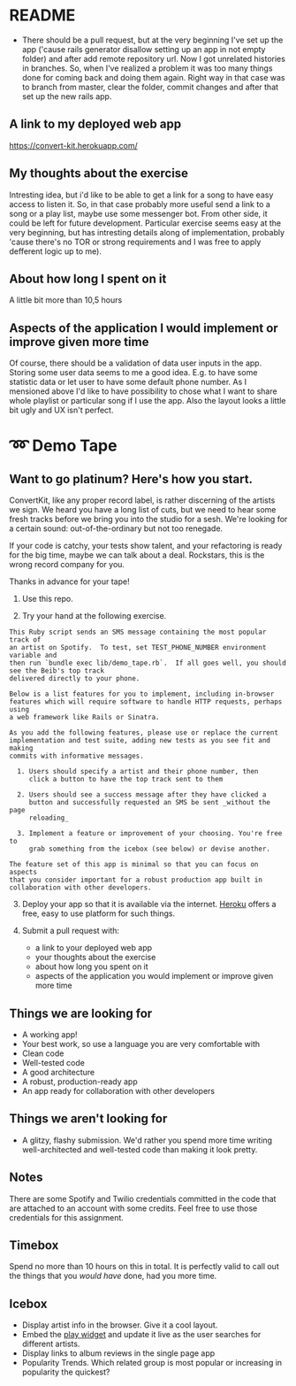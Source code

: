 # README

* There should be a pull request, but at the very beginning I've set up the app ('cause rails generator disallow setting up an app in not empty folder) and after add remote repository url. Now I got unrelated histories in branches. So, when I've realized a problem it was too many things done for coming back and doing them again. Right way in that case was to branch from master, clear the folder, commit changes and after that set up the new rails app.

## A link to my deployed web app
https://convert-kit.herokuapp.com/

## My thoughts about the exercise
Intresting idea, but i'd like to be able to get a link for a song to have easy access to listen it. So, in that case probably more useful send a link to a song or a play list, maybe use some messenger bot. From other side, it could be left for future development. Particular exercise seems easy at the very beginning, but has intresting details along of implementation, probably 'cause there's no TOR or strong requirements and I was free to apply defferent logic up to me).

## About how long I spent on it
A little bit more than 10,5 hours

## Aspects of the application I would implement or improve given more time
Of course, there should be a validation of data user inputs in the app. Storing some user data seems to me a good idea. E.g. to have some statistic data or let user to have some default phone number. As I mensioned above I'd like to have possibility to chose what I want to share whole playlist or particular song if I use the app. Also the layout looks a little bit ugly and UX isn't perfect.

# ➿ Demo Tape

## Want to go platinum? Here's how you start.

ConvertKit, like any proper record label, is rather discerning of the artists
we sign. We heard you have a long list of cuts, but we need to hear some fresh
tracks before we bring you into the studio for a sesh. We're looking for a
certain sound: out-of-the-ordinary but not too renegade.

If your code is catchy, your tests show talent, and your refactoring is ready
for the big time, maybe we can talk about a deal. Rockstars, this is the wrong
record company for you.

Thanks in advance for your tape!

  1. Use this repo.

  2. Try your hand at the following exercise.

    This Ruby script sends an SMS message containing the most popular track of
    an artist on Spotify.  To test, set TEST_PHONE_NUMBER environment variable and
    then run `bundle exec lib/demo_tape.rb`.  If all goes well, you should see the Beib's top track
    delivered directly to your phone.

    Below is a list features for you to implement, including in-browser
    features which will require software to handle HTTP requests, perhaps using
    a web framework like Rails or Sinatra.

    As you add the following features, please use or replace the current
    implementation and test suite, adding new tests as you see fit and making
    commits with informative messages.

      1. Users should specify a artist and their phone number, then
         click a button to have the top track sent to them

      2. Users should see a success message after they have clicked a
         button and successfully requested an SMS be sent _without the page
         reloading_

      3. Implement a feature or improvement of your choosing. You're free to
         grab something from the icebox (see below) or devise another.

    The feature set of this app is minimal so that you can focus on aspects
    that you consider important for a robust production app built in
    collaboration with other developers.


  3. Deploy your app so that it is available via the internet.
     [Heroku](https://www.heroku.com) offers a free, easy to use platform for
     such things.

  4. Submit a pull request with:

      - a link to your deployed web app
      - your thoughts about the exercise
      - about how long you spent on it
      - aspects of the application you would implement or improve given more
        time

## Things we are looking for

- A working app!
- Your best work, so use a language you are very comfortable with
- Clean code
- Well-tested code
- A good architecture
- A robust, production-ready app
- An app ready for collaboration with other developers

## Things we aren't looking for

* A glitzy, flashy submission.  We'd rather you spend more time writing well-architected and well-tested code than making it look pretty.

## Notes

There are some Spotify and Twilio credentials committed in the code that are
attached to an account with some credits.  Feel free to use those credentials
for this assignment.

## Timebox

Spend no more than 10 hours on this in total.  It is perfectly valid to call out the things that you *would have* done, had you more time.

## Icebox

- Display artist info in the browser. Give it a cool layout.
- Embed the [play
  widget](https://developer.spotify.com/technologies/widgets/spotify-play-button/)
  and update it live as the user searches for different artists.
- Display links to album reviews in the single page app
- Popularity Trends. Which related group is most popular or increasing in popularity the quickest?
